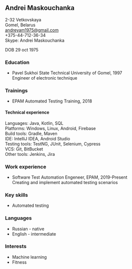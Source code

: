## Andrei Maskouchanka 
2-32 Vetkovskaya <br>
Gomel, Belarus <br>
andreyam1975@gmail.com <br>
+375-44-712-36-34 <br>
Skype: Andrei Maskouchanka

DOB 29 oct 1975 

### Education
  - Pavel Sukhoi State Technical University of Gomel, 1997 <br>
  Engineer of electronic technique  

### Trainings
  - EPAM Automated Testing Training, 2018  

#### Technical experience
  Languages: Java, Kotlin, SQL <br>
  Platforms: Windows, Linux, Android, Firebase <br>
  Build tools: Gradle, Maven <br>
  IDE: IntelliJ IDEA, Android Studio <br>
  Testing tools: TestNG, JUnit, Selenium, Cypress <br>
  VCS: Git, BitBucket <br>
  Other tools: Jenkins, Jira <br>
  
### Work experience
  - Software Test Automation Engeneer, EPAM, 2019-Present <br>
  Creating and implement automated testing scenarios 

### Key skills
  - Automated testing 

### Languages
  - Russian - native
  - English - intermediate
  
### Interests
  - Machine learning
  - Fitness

